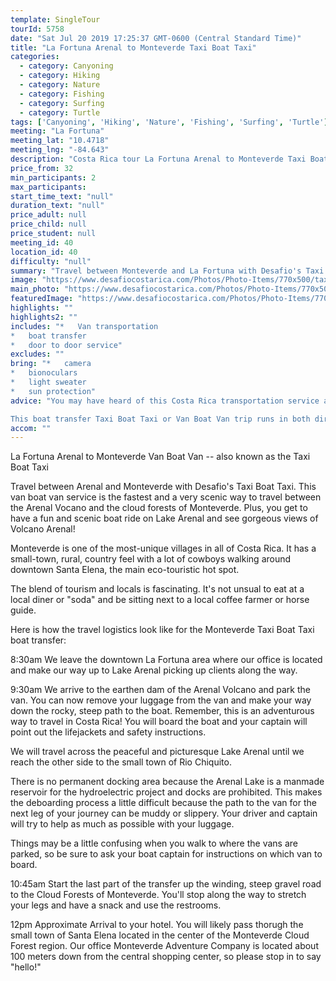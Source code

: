 ```yaml
---
template: SingleTour
tourId: 5758
date: "Sat Jul 20 2019 17:25:37 GMT-0600 (Central Standard Time)"
title: "La Fortuna Arenal to Monteverde Taxi Boat Taxi"
categories: 
  - category: Canyoning
  - category: Hiking
  - category: Nature
  - category: Fishing
  - category: Surfing
  - category: Turtle
tags: ['Canyoning', 'Hiking', 'Nature', 'Fishing', 'Surfing', 'Turtle']
meeting: "La Fortuna"
meeting_lat: "10.4718"
meeting_lng: "-84.643"
description: "Costa Rica tour La Fortuna Arenal to Monteverde Taxi Boat Taxi, id 5758"
price_from: 32
min_participants: 2
max_participants: 
start_time_text: "null"
duration_text: "null"
price_adult: null
price_child: null
price_student: null
meeting_id: 40
location_id: 40
difficulty: "null"
summary: "Travel between Monteverde and La Fortuna with Desafio's Taxi Boat Taxi also known as the Monteverde Van Boat Van. This is the fastest and a very scenic way to travel between the Arenal Vocano and the cloud forests of Monteverde. Plus, you get to have a fun and scenic boat ride on Lake Arenal and see gorgeous views of Volcano Arenal!"
image: "https://www.desafiocostarica.com/Photos/Photo-Items/770x500/taxi-boat-taxi---la-fortuna-to-from-monteverde-3.jpg"
main_photo: "https://www.desafiocostarica.com/Photos/Photo-Items/770x500/taxi-boat-taxi---la-fortuna-to-from-monteverde-3.jpg"
featuredImage: "https://www.desafiocostarica.com/Photos/Photo-Items/770x500/taxi-boat-taxi---la-fortuna-to-from-monteverde-3.jpg"
highlights: ""
highlights2: ""
includes: "*   Van transportation
*   boat transfer
*   door to door service"
excludes: ""
bring: "*   camera
*   bionoculars
*   light sweater
*   sun protection"
advice: "You may have heard of this Costa Rica transportation service as the Taxi Boat Taxi Monteverde or Taxi Boat Taxi Arenal transfer.

This boat transfer Taxi Boat Taxi or Van Boat Van trip runs in both directions from Arenal Monteverde and Monteverde to Arenal."
accom: ""
---
```

La Fortuna Arenal to Monteverde Van Boat Van -- also known as the Taxi Boat Taxi

Travel between Arenal and Monteverde with Desafio's Taxi Boat Taxi. This van boat van service is the fastest and a very scenic way to travel between the Arenal Vocano and the cloud forests of Monteverde. Plus, you get to have a fun and scenic boat ride on Lake Arenal and see gorgeous views of Volcano Arenal!

Monteverde is one of the most-unique villages in all of Costa Rica. It has a small-town, rural, country feel with a lot of cowboys walking around downtown Santa Elena, the main eco-touristic hot spot.

The blend of tourism and locals is fascinating. It's not unsual to eat at a local diner or "soda" and be sitting next to a local coffee farmer or horse guide.

Here is how the travel logistics look like for the Monteverde Taxi Boat Taxi boat transfer:

8:30am We leave the downtown La Fortuna area where our office is located and make our way up to Lake Arenal picking up clients along the way.

9:30am We arrive to the earthen dam of the Arenal Volcano and park the van. You can now remove your luggage from the van and make your way down the rocky, steep path to the boat. Remember, this is an adventurous way to travel in Costa Rica! You will board the boat and your captain will point out the lifejackets and safety instructions.

We will travel across the peaceful and picturesque Lake Arenal until we reach the other side to the small town of Rio Chiquito.

There is no permanent docking area because the Arenal Lake is a manmade reservoir for the hydroelectric project and docks are prohibited. This makes the deboarding process a little difficult because the path to the van for the next leg of your journey can be muddy or slippery. Your driver and captain will try to help as much as possible with your luggage.

Things may be a little confusing when you walk to where the vans are parked, so be sure to ask your boat captain for instructions on which van to board.

10:45am Start the last part of the transfer up the winding, steep gravel road to the Cloud Forests of Monteverde. You'll stop along the way to stretch your legs and have a snack and use the restrooms.

12pm Approximate Arrival to your hotel. You will likely pass thorugh the small town of Santa Elena located in the center of the Monteverde Cloud Forest region. Our office Monteverde Adventure Company is located about 100 meters down from the central shopping center, so please stop in to say "hello!"